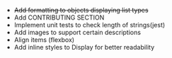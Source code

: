 - ~~Add formatting to objects displaying list types~~
- Add CONTRIBUTING SECTION
- Implement unit tests to check length of strings(jest)
- Add images to support certain descriptions
- Align items (flexbox)
- Add inline styles to Display for better readability
